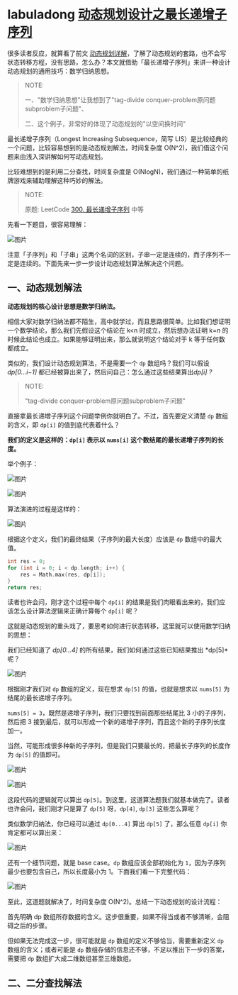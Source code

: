 # labuladong [动态规划设计之最长递增子序列](https://mp.weixin.qq.com/s/02o_OPgePjaz3dXnw9TA1w)

很多读者反应，就算看了前文 [动态规划详解](http://mp.weixin.qq.com/s?__biz=MzU0MDg5OTYyOQ==&mid=2247483818&idx=1&sn=6035f861d1b2bfd0178e842f26ac4836&chksm=fb3361e8cc44e8fe331154bfd32bd7b3b4f159bfad5d38d4a6b0b9f0d7e3485b93b828ee72cc&scene=21#wechat_redirect)，了解了动态规划的套路，也不会写状态转移方程，没有思路，怎么办？本文就借助「最长递增子序列」来讲一种设计动态规划的通用技巧：数学归纳思想。

> NOTE: 
>
> 一、"数学归纳思想"让我想到了"tag-divide conquer-problem原问题subproblem子问题"、
>
> 二、这个例子，非常好的体现了动态规划的"以空间换时间"

最长递增子序列（Longest Increasing Subsequence，简写 LIS）是比较经典的一个问题，比较容易想到的是动态规划解法，时间复杂度 O(N^2)，我们借这个问题来由浅入深讲解如何写动态规划。



比较难想到的是利用二分查找，时间复杂度是 O(NlogN)，我们通过一种简单的纸牌游戏来辅助理解这种巧妙的解法。



> NOTE: 
>
> 原题: LeetCode [300. 最长递增子序列](https://leetcode-cn.com/problems/longest-increasing-subsequence/) 中等

先看一下题目，很容易理解：



![图片](https://mmbiz.qpic.cn/mmbiz_png/map09icNxZ4kgXtfMiaNRfjKJK5DiaHNAiaEaNokicicckI46EhqluRrrWqYzibZfjcow2ppvxG4nibIJTS6JpeibDh7Xjg/640?wx_fmt=png&tp=webp&wxfrom=5&wx_lazy=1&wx_co=1)



注意「子序列」和「子串」这两个名词的区别，子串一定是连续的，而子序列不一定是连续的。下面先来一步一步设计动态规划算法解决这个问题。

## 一、动态规划解法

**动态规划的核心设计思想是数学归纳法。**

相信大家对数学归纳法都不陌生，高中就学过，而且思路很简单。比如我们想证明一个数学结论，那么我们先假设这个结论在 k<n 时成立，然后想办法证明 k=*n* 的时候此结论也成立。如果能够证明出来，那么就说明这个结论对于 k 等于任何数都成立。

类似的，我们设计动态规划算法，不是需要一个 `dp` 数组吗？我们可以假设 *dp[0...i−1]* 都已经被算出来了，然后问自己：怎么通过这些结果算出*dp[i] ?*

> NOTE: 
>
> "tag-divide conquer-problem原问题subproblem子问题"

直接拿最长递增子序列这个问题举例你就明白了。不过，首先要定义清楚 `dp` 数组的含义，即 `dp[i]` 的值到底代表着什么？

**我们的定义是这样的：`dp[i]` 表示以 `nums[i]` 这个数结尾的最长递增子序列的长度。**



举个例子：



![图片](https://mmbiz.qpic.cn/mmbiz_png/map09icNxZ4kgXtfMiaNRfjKJK5DiaHNAiaEPb6TvHFjI9Q4ZiaDY7uhI14RIJXUGiaIf0dpic0oN7IEaiazPUPK23SIZQ/640?wx_fmt=png&tp=webp&wxfrom=5&wx_lazy=1&wx_co=1)

![图片](https://mmbiz.qpic.cn/mmbiz_png/map09icNxZ4kgXtfMiaNRfjKJK5DiaHNAiaEVoqqLbQqPcQuaH4PNJhsHfpkQUIySgl88W69ePT7AlERVibHHwyib2yQ/640?wx_fmt=png&tp=webp&wxfrom=5&wx_lazy=1&wx_co=1)

算法演进的过程是这样的：

![图片](https://mmbiz.qpic.cn/mmbiz_gif/b96CibCt70iaZjRayJQVCia5yvdcedgJ5QmIgJLGribw5M569SG75oxjFMqYJSlZED2QxT6l9gyPJJM0KwH18rGLXA/640?tp=webp&wxfrom=5&wx_lazy=1)

根据这个定义，我们的最终结果（子序列的最大长度）应该是 `dp` 数组中的最大值。

```C++
int res = 0;
for (int i = 0; i < dp.length; i++) {
    res = Math.max(res, dp[i]);
}
return res;
```

读者也许会问，刚才这个过程中每个 `dp[i]` 的结果是我们肉眼看出来的，我们应该怎么设计算法逻辑来正确计算每个 `dp[i]` 呢？

这就是动态规划的重头戏了，要思考如何进行状态转移，这里就可以使用数学归纳的思想：

我们已经知道了 *dp[0...4]* 的所有结果，我们如何通过这些已知结果推出 *dp[5]*呢？



![图片](https://mmbiz.qpic.cn/mmbiz_png/map09icNxZ4kgXtfMiaNRfjKJK5DiaHNAiaEC6950mgOcEEBicFQzHFjtzbD4BG1TcKrE7GfTP7ZybTyZIFQCq8JI2Q/640?wx_fmt=png&tp=webp&wxfrom=5&wx_lazy=1&wx_co=1)

根据刚才我们对 `dp` 数组的定义，现在想求 `dp[5]` 的值，也就是想求以 `nums[5]` 为结尾的最长递增子序列。

`nums[5] = 3`，既然是递增子序列，我们只要找到前面那些结尾比 3 小的子序列，然后把 3 接到最后，就可以形成一个新的递增子序列，而且这个新的子序列长度加一。

当然，可能形成很多种新的子序列，但是我们只要最长的，把最长子序列的长度作为 `dp[5]` 的值即可。

![图片](https://mmbiz.qpic.cn/mmbiz_gif/b96CibCt70iaZjRayJQVCia5yvdcedgJ5QmIVe4WdmfkT0DmEweibYq7mP7LiapaJBk2xxhgsjapRXA7pdQRUxo801Q/640?tp=webp&wxfrom=5&wx_lazy=1)

![图片](https://mmbiz.qpic.cn/mmbiz_png/map09icNxZ4kgXtfMiaNRfjKJK5DiaHNAiaEARWCyTW78XHOibkxUptWuweLpVjkNiah44RnxbR6cfCiayJBLKlnI2L1A/640?wx_fmt=png&tp=webp&wxfrom=5&wx_lazy=1&wx_co=1)



这段代码的逻辑就可以算出 `dp[5]`。到这里，这道算法题我们就基本做完了。读者也许会问，我们刚才只是算了 `dp[5]` 呀，`dp[4]`, `dp[3]` 这些怎么算呢？

类似数学归纳法，你已经可以通过 `dp[0...4]` 算出 `dp[5]` 了，那么任意 `dp[i]` 你肯定都可以算出来：



![图片](https://mmbiz.qpic.cn/mmbiz_png/map09icNxZ4kgXtfMiaNRfjKJK5DiaHNAiaEzRX4QVEaax3Mm5xmeaEqyCTJ7bTNMr2sJVXicEooPpmRgVhdWb9RbtQ/640?wx_fmt=png&tp=webp&wxfrom=5&wx_lazy=1&wx_co=1)



还有一个细节问题，就是 base case。`dp` 数组应该全部初始化为 `1`，因为子序列最少也要包含自己，所以长度最小为 1。下面我们看一下完整代码：



![图片](https://mmbiz.qpic.cn/mmbiz_png/map09icNxZ4kgXtfMiaNRfjKJK5DiaHNAiaEckTjx0BjeFdSIXalPct8LfFicaGnZyaRCK0H0HYNF6nAfZHblloRu4w/640?wx_fmt=png&tp=webp&wxfrom=5&wx_lazy=1&wx_co=1)



至此，这道题就解决了，时间复杂度 O(N^2)。总结一下动态规划的设计流程：

首先明确 dp 数组所存数据的含义。这步很重要，如果不得当或者不够清晰，会阻碍之后的步骤。

但如果无法完成这一步，很可能就是 `dp` 数组的定义不够恰当，需要重新定义 `dp` 数组的含义；或者可能是 `dp` 数组存储的信息还不够，不足以推出下一步的答案，需要把 `dp` 数组扩大成二维数组甚至三维数组。

## 二、二分查找解法
